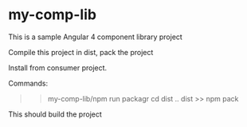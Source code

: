 # my-comp-lib

This is a sample Angular 4 component library project

Compile this project 
in dist, pack the project

Install from consumer project.

Commands:
>> my-comp-lib/npm run packagr
>> cd dist
  .. dist >> npm pack


This should build the project
